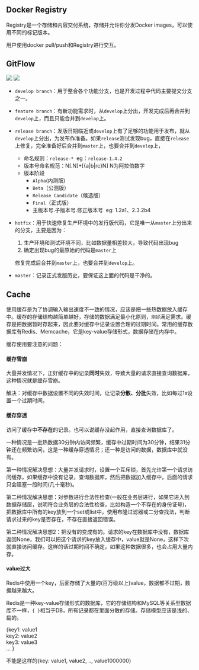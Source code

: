 #
## Docker Registry
Registry是一个存储和内容交付系统，存储并允许你分发Docker images，可以使用不同的标记版本。

用户使用docker pull/push和Registry进行交互。

## GitFlow
![](http://i65.tinypic.com/3149wdv.jpg)
![](http://i65.tinypic.com/wtw0sk.jpg)

- `develop branch`：用于整合各个功能分支，也是开发过程中代码主要提交分支之一。
- `feature branch`：有新功能需求时，从`develop`上分出，开发完成后再合并到`develop`上，而且只能合并到`develop`上。
- `release branch`：发版日期临近或`develop`上有了足够的功能用于发布，就从`develop`上分出，为发布作准备。如果`release`测试发现bug，直接在`release`上修复，完全准备好后合并到`master`上，也要合并到`develop`上，
  - 命名规则：`release-*`  eg：`release-1.4.2`
  - 版本号命名规范：N[.N]+[{a|b|rc}N]  N为阿拉伯数字
  - 版本阶段
    - `Alpha`(内测版)
    - `Beta`（公测版）
    - `Release Candidate`（候选版）
    - `Final`（正式版）
    - 主版本号.子版本号.修正版本号  eg: 1.2a1、2.3.2b4
- `hotfix`：用于快速修复生产环境中的发行版代码，它是唯一从`master`上分出来的分支，主要是因为：
  1. 生产环境和测试环境不同，比如数据量相差较大，导致代码出现bug
  2. 确定出现bug的最原始的代码是`master`上

  修复完成后合并到`master`上，也要合并到`develop`上。
  
- `master`：记录正式发版历史，要保证这上面的代码是干净的。

## Cache
使用缓存是为了协调输入输出速度不一致的情况，应该是把一些热数据放入缓存中。缓存的存储结构越简单越好，存储的数据满足最小化原则，`刚好`满足需求。缓存是把数据暂时存起来，因此要对缓存中记录设置合理的过期时间。常用的缓存数据库有Redis、Memcache，它是key-value存储形式，数据存储在内存中。

缓存使用要注意的问题：
#### 缓存雪崩
大量并发情况下，正好缓存中的记录**同时**失效，导致大量的请求直接查询数据库，这种情况就是缓存雪崩。

解决：对缓存中数据设置不同的失效时间，让记录**分散、分批**失效，比如每过1s设置一个过期时间。

#### 缓存穿透
访问了缓存中**不存在**的记录。也可以说缓存没起作用，直接查询数据库了。

一种情况是一批热数据30分钟内访问频繁，缓存中过期时间为30分钟，结果31分钟还在频繁访问，这是一种缓存穿透情况；还一种是访问的数据，数据库中就没有。

第一种情况解决思想：大量并发请求时，设置一个互斥锁，首先允许第一个请求访问缓存，如果缓存中没有记录，查询数据库，然后把数据加入缓存中，后面的请求只会阻塞一段时间(几十毫秒)。
   
第二种情况解决思想：对参数进行合法性检查(一般在业务层进行，如果它进入到数据存储层，说明符合业务层的合法性检查，比如构造一个不存在的身份证号)，把数据库中所有的key放到一个set或list中，使用布隆过滤器或二分查找法，判断请求过来的key是否存在，不存在直接返回错误。
   
第二种情况解决思想2：把没有的变成有的。请求的key在数据库中没有，数据库返回None，我们可以把这个请求的key放入缓存中，value就是None，这样下次就直接访问缓存。这样的话过期时间不确定，如果这种数据很多，也会占用大量内存。

#### value过大
Redis中使用一个key，后面存储了大量的(百万级以上)value，数据都不过期，数据越来越大。

Redis是一种key-value存储形式的数据库，它的存储结构和MySQL等关系型数据库不一样，`{ }`相当于DB，所有记录都在里面分散的存储。存储模型应该是浅的、扁的。

{key1: value1  
key2: value2  
key3: value3  
...
}
 
 不能是这样的{key: value1, value2, .., value1000000}
 
 
